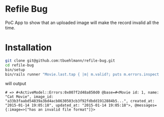 # Refile Bug

PoC App to show that an uploaded image will make the record invalid all the time.

# Installation

```sh
git clone git@github.com:tbuehlmann/refile-bug.git
cd refile-bug
bin/setup
bin/rails runner "Movie.last.tap { |m| m.valid?; puts m.errors.inspect }"
```

will output

```
# => #<ActiveModel::Errors:0x007f2d48a850d0 @base=#<Movie id: 1, name: "Cat Movie", image_id: "a33b3faabd54839a3bd4acb8630503cb3f92fdbdd1912884b5...", created_at: "2015-01-14 19:05:18", updated_at: "2015-01-14 19:05:18">, @messages={:image=>["has an invalid file format"]}>
```
